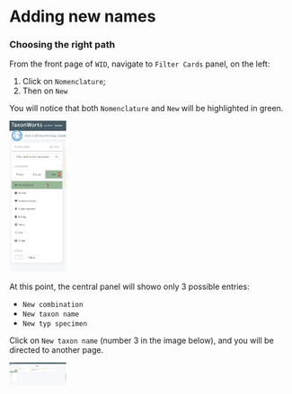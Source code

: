 # **Adding new names**

### Choosing the right path

From the front page of `WID`, navigate to `Filter Cards` panel, on the left:
1. Click on `Nomenclature`;
2. Then on `New`

You will notice that both `Nomenclature` and `New` will be highlighted in green.

<img src="https://github.com/DavideDalPos/WID-manual/blob/1ca979a9511acae5ab25d6bcb9fe00c866ac1d80/img/NewTaxon_Filtercards.png" width="20%"/>

At this point, the central panel will showo only 3 possible entries:
- `New combination`
- `New taxon name`
- `New typ specimen`

Click on `New taxon name` (number 3 in the image below), and you will be directed to another page.

<img src="https://github.com/DavideDalPos/WID-manual/blob/1ca979a9511acae5ab25d6bcb9fe00c866ac1d80/img/NewTaxon_Centralpanel.png" width="20%"/>
